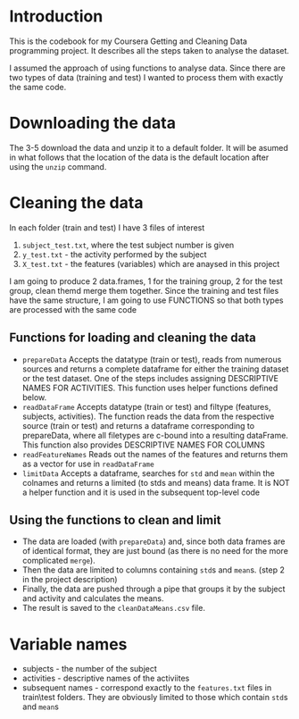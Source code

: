 # Introduction

This is the codebook for my Coursera Getting and Cleaning Data programming project. It describes all the steps taken to analyse the dataset. 

I assumed the approach of using functions to analyse data. Since there are two types of data (training and test) I wanted to process them with exactly the same code.

# Downloading the data

The 3-5 download the data and unzip it to a default folder. It will be asumed in what follows that the location of the data is the default location after using the `unzip` command.

# Cleaning the data

In each folder (train and test) I have 3 files of interest

1. `subject_test.txt`, where the test subject number is given
2. `y_test.txt` - the activity performed by the subject
3. `X_test.txt` - the features (variables) which are anaysed in this project

I am going to produce 2 data.frames, 1 for the training group, 2 for the test group, clean themd merge them together. Since the training and test files have the same structure, I am going to use FUNCTIONS so that both types are processed with the same code

## Functions for loading and cleaning the data

* `prepareData`
Accepts the datatype (train or test),  reads from numerous sources and returns a complete dataframe for either the training dataset or the test dataset. One of the steps includes assigning DESCRIPTIVE NAMES FOR ACTIVITIES. This function uses helper  functions defined below.
* `readDataFrame`
Accepts datatype (train or test) and filtype (features, subjects, activities). The function reads the data from the respective source (train or test) and returns a dataframe corresponding to prepareData, where all filetypes are c-bound into a resulting dataFrame. This function also provides DESCRIPTIVE NAMES FOR COLUMNS
* `readFeatureNames`
Reads out the names of the features and returns them as a vector for use in `readDataFrame`
* `limitData`
Accepts a dataframe, searches for `std` and `mean` within the colnames and returns a limited (to stds and means) data frame. It is NOT a helper function and it is used in the subsequent top-level code 

## Using the functions to clean and limit

* The data are loaded (with `prepareData`) and, since both data frames are of identical format,  they are just bound (as there is no need for the more complicated `merge`). 
* Then the data are limited to columns containing `std`s and `mean`s. (step 2 in the project description) 
* Finally, the data are pushed through a pipe that groups it by the subject and activity and calculates the means. 
* The result is saved to the `cleanDataMeans.csv` file.

# Variable names

* subjects - the number of the subject
* activities - descriptive names of the activiites
* subsequent names - correspond exactly to the `features.txt` files in train\test folders. They are obviously limited to those which contain `std`s and `mean`s
